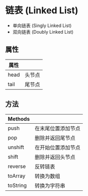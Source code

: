 # 链表 (Linked List)


* 单向链表 (Singly Linked List)
* 双向链表 (Doubly Linked List)


## 属性

| 属性 |        |
| ---- | ------ |
| head | 头节点 |
| tail | 尾节点 |

## 方法

| Methods  |                    |
| -------- | ------------------ |
| push     | 在末尾位置添加节点 |
| pop      | 删除并返回尾节点   |
| unshift  | 在开始位置添加节点 |
| shift    | 删除并返回头节点   |
| reverse  | 反转链表           |
| toArray  | 转换为数组         |
| toString | 转换为字符串       |
